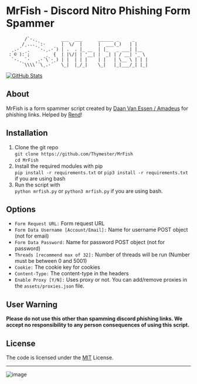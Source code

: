 # MrFish - Discord Nitro Phishing Form Spammer

```
       /`·.¸         ___  ___      ______ _     _
      /¸...¸`:·      |  \/  |      |  ___(_)   | |
  ¸.·´  ¸   `·.¸.·´) | .  . |_ __  | |_   _ ___| |__
 : © ):´;      ¸  {  | |\/| | '__| |  _| | / __| '_ \
  `·.¸ `·  ¸.·´\`·¸) | |  | | |    | |   | \__ \ | | |
      `\\\\´´\¸.·´   \_|  |_/_|    \_|   |_|___/_| |_|
```

[![GitHub Stats](https://github-readme-stats.vercel.app/api/pin/?username=1rens1&repo=MrFish)](https://github.com/1rens1/MrFish)

## About

MrFish is a form spammer script created by [Daan Van Essen / Amadeus](https://hrzn.bio/teylver) for phishing links.
Helped by [Rend](https://github.com/1rens1)!

## Installation

1. Clone the git repo<br/>
    `git clone https://github.com/Thymester/MrFish`<br/>
    `cd MrFish`
2. Install the required modules with pip<br/>
    `pip install -r requirements.txt` or `pip3 install -r requirements.txt` if you are using bash
3. Run the script with<br/>
    `python mrfish.py` or `python3 mrfish.py` if you are using bash.

## Options

- `Form Request URL:` Form request URL
- `Form Data Username [Account/Email]:` Name for username POST object (not for email)
- `Form Data Password:` Name for password POST object (not for password)
- `Threads [recommend max of 32]:` Number of threads will be run (Number must be between 0 and 5001)
- `Cookie:` The cookie key for cookies
- `Content-Type:` The content-type in the headers
- `Enable Proxy [Y/N]:` Uses proxy or not. You can add/remove proxies in the `assets/proxies.json` file.

## User Warning

**Please do not use this other than spamming discord phishing links.
We accept no responsibility to any person consequences of using this script.**

## License

The code is licensed under the [MIT](https://github.com/Thymester/MrFish/LICENSE) License.
<hr/>

![image](https://user-images.githubusercontent.com/78131273/151118676-db99b575-fcb8-4b03-850a-8a53564b3eca.png)
